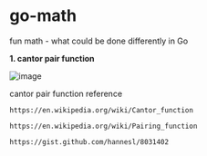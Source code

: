 # go-math
fun math - what could be done differently in Go

**1. cantor pair function**

![image](https://user-images.githubusercontent.com/69271523/142099519-3f138495-e962-40e3-b42d-7877594051b2.png)


cantor  pair function  reference

    https://en.wikipedia.org/wiki/Cantor_function
    
    https://en.wikipedia.org/wiki/Pairing_function
    
    https://gist.github.com/hannesl/8031402 
    
    
    
